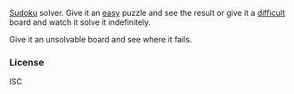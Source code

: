 [Sudoku](https://en.wikipedia.org/wiki/Sudoku) solver. Give it an [easy](https://commons.wikimedia.org/wiki/File:Sudoku-by-L2G-20050714.svg) puzzle and see the result or give it a [difficult](https://archive.ph/VYe8i) board and watch it solve it indefinitely.

Give it an unsolvable board and see where it fails.

### License

ISC
